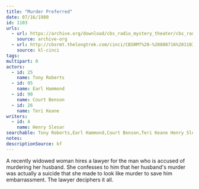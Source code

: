 ```yaml
---
title: "Murder Preferred"
date: 07/16/1980
id: 1103
urls: 
  - url: https://archive.org/download/cbs_radio_mystery_theater/cbs_radio_mystery_theater-1101-1150.zip/cbs_radio_mystery_theater-1101-1150%2Fcbsrmt_1103_murder_preferred.mp3
    source: archive-org
  - url: http://cbsrmt.thelongtrek.com/cinci/CBSRMT%20-%20800716%201103%20Murder%20Preferred_cinci.mp3
    source: kl-cinci
tags: 
multipart: 0
actors:  
  - id: 25
    name: Tony Roberts  
  - id: 95
    name: Earl Hammond  
  - id: 90
    name: Court Benson  
  - id: 26
    name: Teri Keane
writers:  
  - id: 4
    name: Henry Slesar
searchable: Tony Roberts,Earl Hammond,Court Benson,Teri Keane Henry Slesar
notes: 
descriptionSource: kf
---
```

A recently widowed woman hires a lawyer for the man who is accused of murdering her husband. She confesses to him that her husband's murder was actually a suicide that she made to look like murder to save him embarrassment. The lawyer deciphers it all.